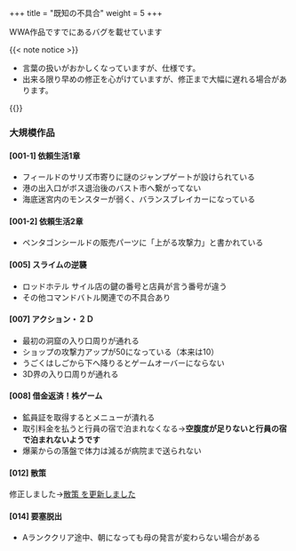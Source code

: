 +++
title = "既知の不具合"
weight = 5
+++

WWA作品ですでにあるバグを載せています

{{< note notice >}}
  <ul>
    <li>言葉の扱いがおかしくなっていますが、仕様です。</li>
    <li>出来る限り早めの修正を心がけていますが、修正まで大幅に遅れる場合があります。</li>
  </ul>
{{</ note >}}

### 大規模作品

#### [001-1] 依頼生活1章

- フィールドのサリズ市寄りに謎のジャンプゲートが設けられている
- 港の出入口がボス退治後のバスト市へ繋がってない
- 海底迷宮内のモンスターが弱く、バランスブレイカーになっている

#### [001-2] 依頼生活2章

- ペンタゴンシールドの販売パーツに「上がる攻撃力」と書かれている

#### [005] スライムの逆襲

- ロッドホテル サイル店の鍵の番号と店員が言う番号が違う
- その他コマンドバトル関連での不具合あり

#### [007] アクション・２Ｄ

- 最初の洞窟の入り口周りが通れる
- ショップの攻撃力アップが50になっている（本来は10）
- うごくはしごから下へ降りるとゲームオーバーにならない
- 3D界の入り口周りが通れる

#### [008] 借金返済！株ゲーム

- 鉱員証を取得するとメニューが潰れる
- 取引料金を払うと行員の宿で泊まれなくなる→**空腹度が足りないと行員の宿で泊まれないようです**
- 爆薬からの落盤で体力は減るが病院まで送られない

#### [012] 散策

修正しました→[散策 を更新しました](/informations/2017/04_05.html)

#### [014] 要塞脱出

- Aランククリア途中、朝になっても母の発言が変わらない場合がある
